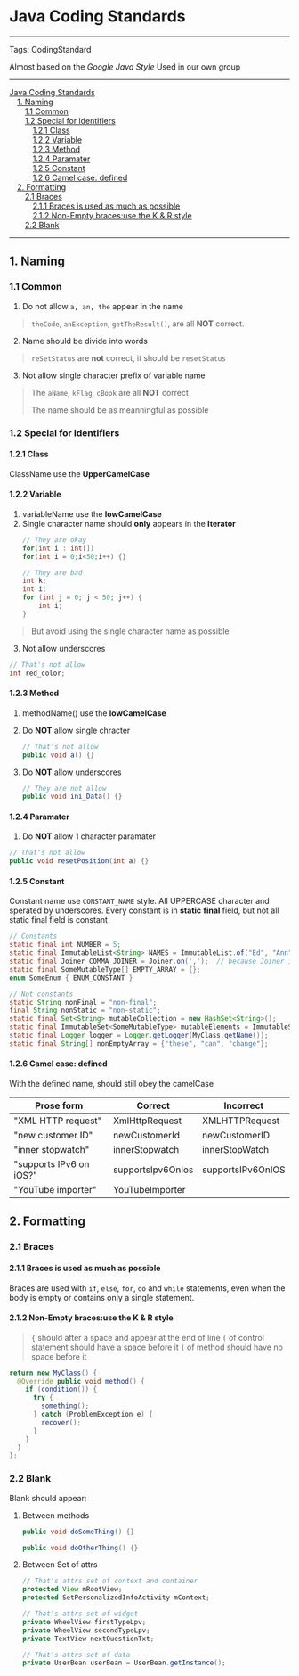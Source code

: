 # Java Coding Standards


----------


Tags: CodingStandard

Almost based on the *Google Java Style*
Used in our own group

----

<!-- MDTOC maxdepth:6 firsth1:1 numbering:0 flatten:0 bullets:0 updateOnSave:1 -->

[Java Coding Standards](#java-coding-standards)  
&emsp;[1. Naming](#1-naming)  
&emsp;&emsp;[1.1 Common](#11-common)  
&emsp;&emsp;[1.2 Special for identifiers](#12-special-for-identifiers)  
&emsp;&emsp;&emsp;[1.2.1 Class](#121-class)  
&emsp;&emsp;&emsp;[1.2.2 Variable](#122-variable)  
&emsp;&emsp;&emsp;[1.2.3 Method](#123-method)  
&emsp;&emsp;&emsp;[1.2.4 Paramater](#124-paramater)  
&emsp;&emsp;&emsp;[1.2.5 Constant](#125-constant)  
&emsp;&emsp;&emsp;[1.2.6 Camel case: defined](#126-camel-case-defined)  
&emsp;[2. Formatting](#2-formatting)  
&emsp;&emsp;[2.1 Braces](#21-braces)  
&emsp;&emsp;&emsp;[2.1.1 Braces is used as much as possible](#211-braces-is-used-as-much-as-possible)  
&emsp;&emsp;&emsp;[2.1.2 Non-Empty braces:use the K & R style](#212-non-empty-bracesuse-the-k-r-style)  
&emsp;&emsp;[2.2 Blank](#22-blank)  

<!-- /MDTOC -->

----------------------
## 1. Naming

### 1.1 Common

1. Do not allow `a, an, the` appear in the name
> `theCode`, `anException`, `getTheResult()`, are all **NOT** correct.

2. Name should be divide into words
> `reSetStatus` are **not** correct, it should be `resetStatus`

3. Not allow single character prefix of variable name
> The `aName`, `kFlag`, `cBook` are all **NOT** correct
>
> The name should be as meanningful as possible

### 1.2 Special for identifiers

#### 1.2.1 Class

ClassName use the **UpperCamelCase**

#### 1.2.2 Variable

1. variableName use the **lowCamelCase**
2. Single character name should **only** appears in the **Iterator**
    ```java
    // They are okay
    for(int i : int[])
    for(int i = 0;i<50;i++) {}

    // They are bad
    int k;
    int i;
    for (int j = 0; j < 50; j++) {
        int i;
    }
    ```
> But avoid using the single character name as possible

3. Not allow underscores
```java
// That's not allow
int red_color;
```

#### 1.2.3 Method

1. methodName() use the **lowCamelCase**
2. Do **NOT** allow single chracter
    ```java
    // That's not allow
    public void a() {}
    ```

3. Do **NOT** allow underscores
    ```java
    // They are not allow
    public void ini_Data() {}
    ```

#### 1.2.4 Paramater

1. Do **NOT** allow 1 character paramater
```java
// That's not allow
public void resetPosition(int a) {}
```

#### 1.2.5 Constant

Constant name use `CONSTANT_NAME` style. All UPPERCASE character and sperated by underscores.
Every constant is in **static** **final** field, but not all static final field is constant

```java
// Constants
static final int NUMBER = 5;
static final ImmutableList<String> NAMES = ImmutableList.of("Ed", "Ann");
static final Joiner COMMA_JOINER = Joiner.on(',');  // because Joiner is immutable
static final SomeMutableType[] EMPTY_ARRAY = {};
enum SomeEnum { ENUM_CONSTANT }

// Not constants
static String nonFinal = "non-final";
final String nonStatic = "non-static";
static final Set<String> mutableCollection = new HashSet<String>();
static final ImmutableSet<SomeMutableType> mutableElements = ImmutableSet.of(mutable);
static final Logger logger = Logger.getLogger(MyClass.getName());
static final String[] nonEmptyArray = {"these", "can", "change"};
```

#### 1.2.6 Camel case: defined

With the defined name, should still obey the camelCase


Prose form|	Correct|	Incorrect
---|---|-----
"XML HTTP request"|	XmlHttpRequest|	XMLHTTPRequest|
"new customer ID"	|newCustomerId	|newCustomerID|
"inner stopwatch"	|innerStopwatch|	innerStopWatch
"supports IPv6 on iOS?"	|supportsIpv6OnIos|	supportsIPv6OnIOS|
"YouTube importer"|	YouTubeImporter


## 2. Formatting

### 2.1 Braces

#### 2.1.1 Braces is used as much as possible

Braces are used with `if`, `else`, `for`, `do` and `while` statements, even when the body is empty or contains only a single statement.

#### 2.1.2 Non-Empty braces:use the K & R style

> `{` should after a space and appear at the end of line
`(` of control statement should have a space before it
`(` of method should have no space before it

```java
return new MyClass() {
  @Override public void method() {
    if (condition()) {
      try {
        something();
      } catch (ProblemException e) {
        recover();
      }
    }
  }
};
```

### 2.2 Blank

Blank should appear:

1. Between methods
    ```java
    public void doSomeThing() {}

    public void doOtherThing() {}
    ```
2. Between Set of attrs
    ```java
    // That's attrs set of context and container
    protected View mRootView;
    protected SetPersonalizedInfoActivity mContext;

    // That's attrs set of widget
    private WheelView firstTypeLpv;
    private WheelView secondTypeLpv;
    private TextView nextQuestionTxt;

    // That's attrs set of data
    private UserBean userBean = UserBean.getInstance();
    ```
